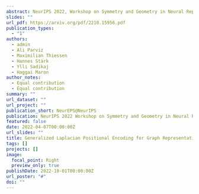```yaml
---
abstract: NeurIPS 2022, Workshop on Symmetry and Geometry in Neural Representations.
slides: ""
url_pdf: https://arxiv.org/pdf/2210.15956.pdf
publication_types:
  - "1"
authors:
  - admin
  - Ali Parviz
  - Maximilian Thiessen
  - Hannes Stärk
  - Ylli Sadikaj
  - Haggai Maron
author_notes:
  - Equal contribution
  - Equal contribution
summary: ""
url_dataset: ""
url_project: ""
publication_short: NeurEPS@NeurIPS
publication: NeurIPS 2022 Workshop on Symmetry and Geometry in Neural Representations
featured: false
date: 2022-04-07T00:00:00Z
url_slides: ""
title: Generalized Laplacian Positional Encoding for Graph Representation Learning
tags: []
projects: []
image:
  focal_point: Right
  preview_only: true
publishDate: 2022-10-01T00:00:00Z
url_poster: "#"
doi: ""
---
```

